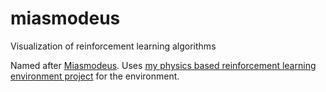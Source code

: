 # miasmodeus
Visualization of reinforcement learning algorithms

Named after [Miasmodeus](https://wiki.cassettebeasts.com/wiki/Miasmodeus). Uses [my physics based reinforcement learning environment project](https://github.com/ShouvikGhosh2048/physics_reinforcement_learning_environment) for the environment.

